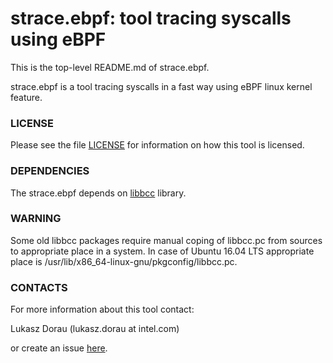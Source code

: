 strace.ebpf: tool tracing syscalls using eBPF
=================================

This is the top-level README.md of strace.ebpf.

strace.ebpf is a tool tracing syscalls in a fast way using eBPF linux kernel feature.

### LICENSE ###

Please see the file [LICENSE](https://github.com/ldorau/strace.ebpf/blob/master/LICENSE)
for information on how this tool is licensed.

### DEPENDENCIES ###

The strace.ebpf depends on [libbcc](https://github.com/iovisor/bcc) library.

### WARNING ###

Some old libbcc packages require manual coping of libbcc.pc from sources to
appropriate place in a system. In case of Ubuntu 16.04 LTS appropriate place
is /usr/lib/x86_64-linux-gnu/pkgconfig/libbcc.pc.

### CONTACTS ###

For more information about this tool contact:

Lukasz Dorau (lukasz.dorau at intel.com)

or create an issue [here](https://github.com/ldorau/strace.ebpf/issues).
